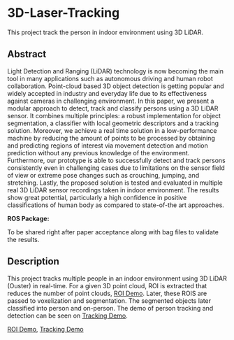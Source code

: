 # 3D-Laser-Tracking
This project track the person in indoor environment using 3D LiDAR. <br> 

##  Abstract

<p> Light Detection and Ranging (LiDAR) technology
is now becoming the main tool in many applications such as
autonomous driving and human robot collaboration. Point-cloud
based 3D object detection is getting popular and widely accepted
in industry and everyday life due to its effectiveness against
cameras in challenging environment. In this paper, we present
a modular approach to detect, track and classify persons using
a 3D LiDAR sensor. It combines multiple principles: a robust
implementation for object segmentation, a classifier with local
geometric descriptors and a tracking solution. Moreover, we
achieve a real time solution in a low-performance machine by
reducing the amount of points to be processed by obtaining and
predicting regions of interest via movement detection and motion
prediction without any previous knowledge of the environment.
Furthermore, our prototype is able to successfully detect and
track persons consistently even in challenging cases due to
limitations on the sensor field of view or extreme pose changes
such as crouching, jumping, and stretching. Lastly, the proposed
solution is tested and evaluated in multiple real 3D LiDAR sensor
recordings taken in indoor environment. The results show great
potential, particularly a high confidence in positive classifications
of human body as compared to state-of-the art approaches. <p>
  
  <b> ROS Package: </b>
  
  To be shared right after paper acceptance along with bag files to validate the results. 
  
  <!-- #https://youtu.be/pKhH1pguWy8 -->
  
## Description
  
  This project tracks multiple people in an indoor environment using 3D LiDAR (Ouster) in real-time. For a given 3D point cloud, ROI is extracted that reduces the number of point clouds, [ROI Demo](https://youtu.be/pKhH1pguWy8 "ROI Demo"). Later, these ROIS are passed to voxelization and segmentation. The segmented objects later classified into person and on-person. The demo of person tracking and detection can be seen on [Tracking Demo](https://lig-membres.imag.fr/aycard/html//Projects/JuanGomez/JuanGomez.html).   
  
  
  [ROI Demo](https://youtu.be/pKhH1pguWy8 "ROI Demo"), [Tracking Demo](https://lig-membres.imag.fr/aycard/html//Projects/JuanGomez/JuanGomez.html)


